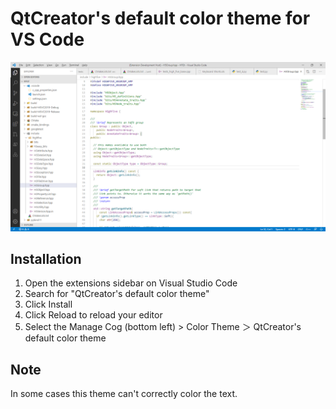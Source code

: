 # QtCreator's default color theme for VS Code

![alt text](images/qt-theme.png)
## Installation
1. Open the extensions sidebar on Visual Studio Code
2. Search for "QtCreator's default color theme"
3. Click Install
4. Click Reload to reload your editor
5. Select the Manage Cog (bottom left) > Color Theme ＞ QtCreator's default color theme

## Note
In some cases this theme can't correctly color the text. 
